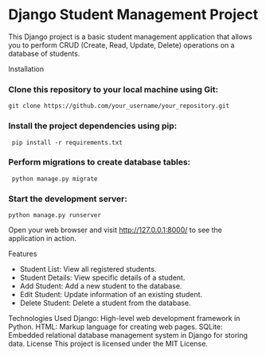 # Django Student Management Project
This Django project is a basic student management application that allows you to perform CRUD (Create, Read, Update, Delete) operations on a database of students.

Installation
### Clone this repository to your local machine using Git:
<pre><code>git clone https://github.com/your_username/your_repository.git</code></pre>

### Install the project dependencies using pip:
<pre><code> pip install -r requirements.txt </code></pre>

### Perform migrations to create database tables:
<pre><code> python manage.py migrate </code></pre>

### Start the development server:
<pre><code>python manage.py runserver </code></pre>
Open your web browser and visit http://127.0.0.1:8000/ to see the application in action.

Features
* Student List: View all registered students.
* Student Details: View specific details of a student.
* Add Student: Add a new student to the database.
* Edit Student: Update information of an existing student.
* Delete Student: Delete a student from the database.

Technologies Used
Django: High-level web development framework in Python.
HTML: Markup language for creating web pages.
SQLite: Embedded relational database management system in Django for storing data.
License
This project is licensed under the MIT License.
